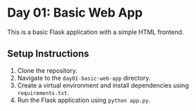 # Day 01: Basic Web App

This is a basic Flask application with a simple HTML frontend.

## Setup Instructions

1. Clone the repository.
2. Navigate to the `day01-basic-web-app` directory.
3. Create a virtual environment and install dependencies using `requirements.txt`.
4. Run the Flask application using `python app.py`.
